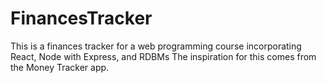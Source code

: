 # FinancesTracker

This is a finances tracker for a web programming course incorporating React, Node with Express, and RDBMs
The inspiration for this comes from the Money Tracker app.
